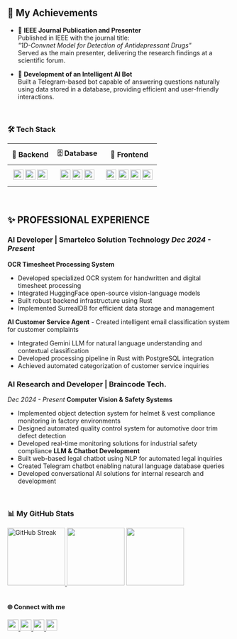 ### <h2>🎉 My Achievements</h2>

- 📜 **IEEE Journal Publication and Presenter**  
  Published in IEEE with the journal title:  
  *"1D-Convnet Model for Detection of Antidepressant Drugs"*  
  Served as the main presenter, delivering the research findings at a scientific forum.

- 🤖 **Development of an Intelligent AI Bot**  
  Built a Telegram-based bot capable of answering questions naturally using data stored in a database, providing efficient and user-friendly interactions.
  
<br/>

### 🛠️ Tech Stack 
<div align="left">
  <table style="border-collapse: collapse; width: 100%;">
    <thead>
      <tr style="background-color: transparent;">
        <th style="padding: 10px;">🚀 Backend</th>
        <th style="padding: 10px;">🗄️ Database</th>
        <th style="padding: 10px;">🎨 Frontend</th>
      </tr>
    </thead>
    <tbody>
      <tr>
        <td style="padding: 10px; text-align: center;">
          <img src="https://img.shields.io/badge/-Python-3776AB?&logo=Python&logoColor=white" height="23">
          <img src="https://img.shields.io/badge/-Rust-000?&logo=Rust&logoColor=white" height="23">
          <img src="https://img.shields.io/badge/-C++-00599C?&logo=c%2b%2b&logoColor=white" height="23">
        </td>
        <td style="padding: 10px; text-align: center;">
          <img src="https://img.shields.io/badge/-MySQL-4479A1?&logo=MySQL&logoColor=white" height="23">
          <img src="https://img.shields.io/badge/-PostgreSQL-4169E1?&logo=PostgreSQL&logoColor=white" height="23">
          <img src="https://img.shields.io/badge/-SurrealDb-FF0040?&logo=SurrealDb&logoColor=white" height="23">
        </td>
        <td style="padding: 10px; text-align: center;">
          <img src="https://img.shields.io/badge/-HTML-E34F26?&logo=HTML5&logoColor=white" height="23">
          <img src="https://img.shields.io/badge/-CSS-1572B6?&logo=CSS3&logoColor=white" height="23">
          <img src="https://img.shields.io/badge/-Bootstrap-7952B3?&logo=Bootstrap&logoColor=white" height="23">
          <img src="https://img.shields.io/badge/-JavaScript-F7DF1E?&logo=JavaScript&logoColor=black" height="23">
        </td>
      </tr>
    </tbody>
  </table>
</div>

<br/>

## ✨ PROFESSIONAL EXPERIENCE 
### **AI Developer** | Smartelco Solution Technology *Dec 2024 - Present* 
**OCR Timesheet Processing System** 
- Developed specialized OCR system for handwritten and digital timesheet processing
- Integrated HuggingFace open-source vision-language models
- Built robust backend infrastructure using Rust
- Implemented SurrealDB for efficient data storage and management

**AI Customer Service Agent** - Created intelligent email classification system for customer complaints 
- Integrated Gemini LLM for natural language understanding and contextual classification
- Developed processing pipeline in Rust with PostgreSQL integration
- Achieved automated categorization of customer service inquiries

### **AI Research and Developer** | Braincode Tech. 
*Dec 2024 - Present* **Computer Vision & Safety Systems** 
- Implemented object detection system for helmet & vest compliance monitoring in factory environments
- Designed automated quality control system for automotive door trim defect detection
- Developed real-time monitoring solutions for industrial safety compliance **LLM & Chatbot Development**
- Built web-based legal chatbot using NLP for automated legal inquiries
- Created Telegram chatbot enabling natural language database queries
- Developed conversational AI solutions for internal research and development

</br>

### 📊 My GitHub Stats
<div align="left">
<a href="https://github.com/DenverCoder1/github-readme-streak-stats">
  <img src="https://github-readme-streak-stats.herokuapp.com/?user=grpasfica&theme=dark" alt="GitHub Streak" height="130em"/>
</a>
<img src="https://github-readme-stats-git-master-gracia-rizka-s-projects.vercel.app/api/top-langs/?username=grpasfica&layout=compact&theme=dark&cache_seconds=0" height="130em"/>
<img src="https://github-readme-stats-git-master-gracia-rizka-s-projects.vercel.app/api?username=grpasfica&show_icons=true&theme=dark" height="130em">
</div>

<br/>

#### 🌐 Connect with me
<div align="left">
<a href="[https://github.com/grpasfica](https://github.com/grpasfica)">
  <img src="https://img.shields.io/badge/GitHub-2C3930.svg?&style=for-the-badge&logo=github&logoColor=white" height="25em"/>
</a>
<a href="[https://www.linkedin.com/in/username/](https://www.linkedin.com/in/gracia-rizka-pasfica-a22247220/)">
  <img src="https://img.shields.io/badge/LinkedIn-3F4F44.svg?&style=for-the-badge&logo=linkedin&logoColor=white" height="25em"/>
</a>
<a href="[https://instagram.com/username](https://www.instagram.com/graciarp_/)">
  <img src="https://img.shields.io/badge/Instagram-A27B5C.svg?&style=for-the-badge&logo=instagram&logoColor=white" height="25em"/>
</a>
<a href="[https://x.com/username](https://independent.academia.edu/Pasfica)">
  <img src="https://img.shields.io/badge/Academia-DCD7C9.svg?&style=for-the-badge&logo=twitter&logoColor=white" height="25em"/>
</a>
</div>




